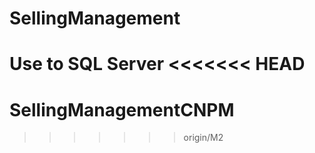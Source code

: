 # SellingManagement
Use to SQL Server
<<<<<<< HEAD
=======
# SellingManagementCNPM
>>>>>>> origin/M2
